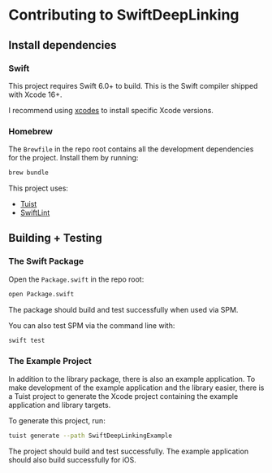# Contributing to SwiftDeepLinking

## Install dependencies

### Swift

This project requires Swift 6.0+ to build.
This is the Swift compiler shipped with Xcode 16+.

I recommend using [xcodes](https://github.com/XcodesOrg/xcodes) to install specific Xcode versions.

### Homebrew

The `Brewfile` in the repo root contains all the development dependencies for the project.
Install them by running:
```sh
brew bundle
```

This project uses:
- [Tuist](https://tuist.dev/)
- [SwiftLint](https://github.com/realm/SwiftLint)

## Building + Testing

### The Swift Package

Open the `Package.swift` in the repo root:
```sh
open Package.swift
```

The package should build and test successfully when used via SPM.

You can also test SPM via the command line with:
```sh
swift test
```

### The Example Project

In addition to the library package, there is also an example application.
To make development of the example application and the library easier, there is a Tuist project to generate the Xcode project containing the example application and library targets.

To generate this project, run:
```sh
tuist generate --path SwiftDeepLinkingExample
```

The project should build and test successfully. The example application should also build successfully for iOS.